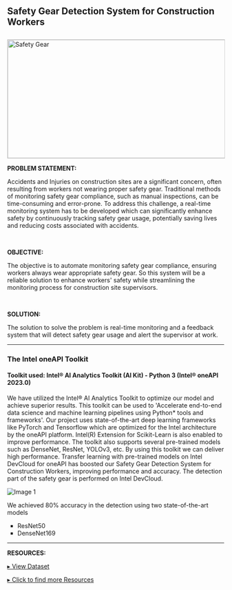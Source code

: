 ## Safety Gear Detection System for Construction Workers 
<!DOCTYPE html>
<html>
  <head>
  <img src="https://www.smflegal.com/wp-content/uploads/2020/10/Safety-Equipment.jpg" alt="Safety Gear" width="1050" height="275" title="Construction Workers - Safety Gear" align="center" style="margin-top: 10px; border: 1px solid #ccc;">
  </head>
  <body>
    <p><b>PROBLEM STATEMENT:</b></p> 
    <p>Accidents and Injuries on construction sites are a significant concern, often resulting from workers not wearing proper safety gear. Traditional methods of monitoring safety gear compliance, such as manual inspections, can be time-consuming and error-prone. To address this challenge, a real-time monitoring system has to be developed which can significantly enhance safety by continuously tracking safety gear usage, potentially saving lives and reducing costs associated with accidents.</p>
    <br>
    <p><b>OBJECTIVE:</b></p> 
    <p>The objective is to automate monitoring safety gear compliance, ensuring workers always wear appropriate safety gear. So this system will be a reliable solution to enhance workers' safety while streamlining the monitoring process for construction site supervisors.</p>
    <br>
    <p><b>SOLUTION:</b></p> 
    <p>The solution to solve the problem is real-time monitoring and a feedback system that will detect safety gear usage and alert the supervisor at work.</p>
    <hr>
    <p><h3>The Intel oneAPI Toolkit</h3></p>
    <p><h4>Toolkit used: Intel® AI Analytics Toolkit (AI Kit) - Python 3 (Intel® oneAPI 2023.0)</h4></p>
     <p>We have utilized the Intel® AI Analytics Toolkit to optimize our model and achieve superior results. This toolkit can be used to 'Accelerate end-to-end data science and machine learning pipelines using Python* tools and frameworks'. Our project uses state-of-the-art deep learning frameworks like PyTorch and Tensorflow which are optimized for the Intel architecture by the oneAPI platform. Intel(R) Extension for Scikit-Learn is also enabled to improve performance. The toolkit also supports several pre-trained models such as DenseNet, ResNet, YOLOv3, etc. By using this toolkit we can deliver high performance. Transfer learning with pre-trained models on Intel DevCloud for oneAPI has boosted our Safety Gear Detection System for Construction Workers, improving performance and accuracy. The detection part of the safety gear is performed on Intel DevCloud.</p> 
     
   ![Image 1](https://user-images.githubusercontent.com/108861190/233695754-6cc2cd2b-6a3a-4ebd-a7d0-9db7dc5a5a4c.png)

   <p>We achieved 80% accuracy in the detection using two state-of-the-art models</p>
     <ul style="list-style-type:square;">
        <li>ResNet50</li>
        <li>DenseNet169</li>
     </ul>
    <hr>
<p><b>RESOURCES:</b></p>
   <a href="https://universe.roboflow.com/computer-vision/workersafety_demo"> ▸ View Dataset</a>
   
   <a href="https://drive.google.com/drive/folders/1l3GD8ihdwSPn8iPG77oydS-V9cp3U_sZ?usp=sharing"> ▸ Click to find more Resources</a><br>
  </body>
</html>
